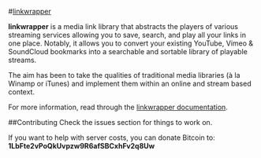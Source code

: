 #[linkwrapper](https://linkwrapper.com)

**linkwrapper** is a media link library that abstracts the players of various streaming services allowing you to save, search, and play all your links in one place. Notably, it allows you to convert your existing YouTube, Vimeo & SoundCloud bookmarks into a searchable and sortable library of playable streams.

The aim has been to take the qualities of traditional media libraries (à la Winamp or iTunes) and implement them within an online and stream based context.

For more information, read through the [linkwrapper documentation](https://linkwrapper.com/docs/about).

##Contributing
Check the issues section for things to work on.

If you want to help with server costs, you can donate Bitcoin to: **1LbFte2vPoQkUvpzw9R6afSBCxhFv2q8Uw**
